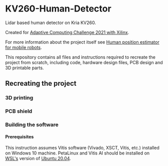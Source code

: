 # KV260-Human-Detector
Lidar based human detector on Kria KV260.

Created for [Adaptive Computing Challenge 2021
with Xilinx](https://www.hackster.io/contests/xilinxadaptivecomputing2021).

For more information about the project itself see [Human position estimator for mobile robots](https://www.hackster.io/Tai-Min/human-position-estimator-for-mobile-robots-d86454).

This repository contains all files and instructions required to recreate the project from scratch, including code, hardware design files, PCB design and 3D printable parts. 

## Recreating the project
### 3D printing

### PCB shield

### Building the software

#### Prerequisites
This instruction assumes Vitis software (Vivado, XSCT, Vitis, etc.) installed on Windows 10 machine.
PetaLinux and Vitis AI should be installed on [WSL's](https://docs.microsoft.com/en-us/windows/wsl/about) version of [Ubuntu 20.04](https://www.microsoft.com/store/productId/9N6SVWS3RX71).
